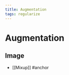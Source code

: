 ```yaml
---
title: Augmentation
tags: regularize
---
```


# Augmentation

## Image
- [[Mixup]]
#anchor








































